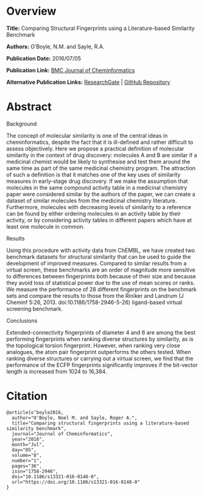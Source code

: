 # Overview
**Title:**
Comparing Structural Fingerprints using a Literature-based Similarity Benchmark

**Authors:**
O’Boyle, N.M. and Sayle, R.A.

**Publication Date:**
2016/07/05

**Publication Link:**
[BMC Journal of Cheminformatics](https://jcheminf.biomedcentral.com/articles/10.1186/s13321-016-0148-0)

**Alternative Publication Links:**
[ResearchGate](https://www.researchgate.net/publication/304914634_Comparing_structural_fingerprints_using_a_literature-based_similarity_benchmark) |
[GitHub Repository](https://github.com/nextmovesoftware/similaritybenchmark)


# Abstract
Background 

The concept of molecular similarity is one of the central ideas in cheminformatics, despite the fact that it is ill-defined and rather difficult to assess objectively. 
Here we propose a practical definition of molecular similarity in the context of drug discovery: molecules A and B are similar if a medicinal chemist would be likely to synthesise and test them around the same time as part of the same medicinal chemistry program. 
The attraction of such a definition is that it matches one of the key uses of similarity measures in early-stage drug discovery. 
If we make the assumption that molecules in the same compound activity table in a medicinal chemistry paper were considered similar by the authors of the paper, we can create a dataset of similar molecules from the medicinal chemistry literature. 
Furthermore, molecules with decreasing levels of similarity to a reference can be found by either ordering molecules in an activity table by their activity, or by considering activity tables in different papers which have at least one molecule in common.

Results 

Using this procedure with activity data from ChEMBL, we have created two benchmark datasets for structural similarity that can be used to guide the development of improved measures. 
Compared to similar results from a virtual screen, these benchmarks are an order of magnitude more sensitive to differences between fingerprints both because of their size and because they avoid loss of statistical power due to the use of mean scores or ranks. 
We measure the performance of 28 different fingerprints on the benchmark sets and compare the results to those from the Riniker and Landrum (J Cheminf 5:26, 2013. doi:10.1186/1758-2946-5-26) ligand-based virtual screening benchmark.

Conclusions

Extended-connectivity fingerprints of diameter 4 and 6 are among the best performing fingerprints when ranking diverse structures by similarity, as is the topological torsion fingerprint. 
However, when ranking very close analogues, the atom pair fingerprint outperforms the others tested. 
When ranking diverse structures or carrying out a virtual screen, we find that the performance of the ECFP fingerprints significantly improves if the bit-vector length is increased from 1024 to 16,384.


# Citation
```
@article{o’boyle2016,
  author="O'Boyle, Noel M. and Sayle, Roger A.",
  title="Comparing structural fingerprints using a literature-based similarity benchmark",
  journal="Journal of Cheminformatics",
  year="2016",
  month="Jul",
  day="05",
  volume="8",
  number="1",
  pages="36",
  issn="1758-2946",
  doi="10.1186/s13321-016-0148-0",
  url="https://doi.org/10.1186/s13321-016-0148-0"
}
```

